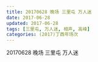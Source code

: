 ```yaml
---
title: 20170628 晚场 三里屯 万人迷
date: 2017-06-28
updated: 2017-06-28
tags: [三里屯, 万人迷, 相声, 高峰] 
categories: (2017)丁酉年场次 
---
```

20170628 晚场 三里屯 万人迷

